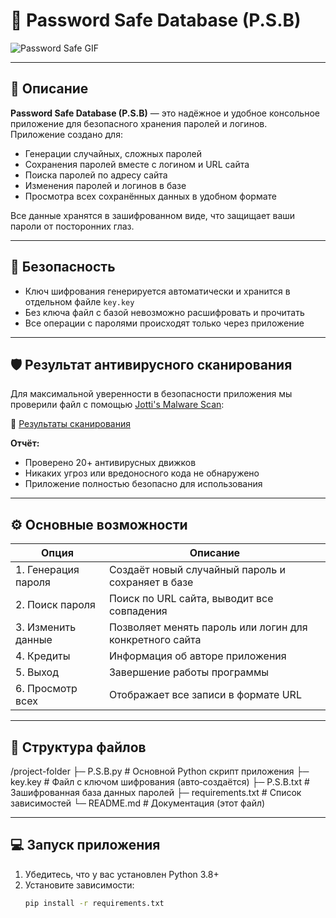 # 🔐 Password Safe Database (P.S.B)

![Password Safe GIF](https://media2.giphy.com/media/v1.Y2lkPTZjMDliOTUydWl1MXE5ZnllMG5hMmNrcmdkNXd0dGJsbzQyNnV2MHA3emtubHB1eCZlcD12MV9naWZzX3NlYXJjaCZjdD1n/coxQHKASG60HrHtvkt/source.gif)

---

## 📌 Описание

**Password Safe Database (P.S.B)** — это надёжное и удобное консольное приложение для безопасного хранения паролей и логинов.  
Приложение создано для:

- Генерации случайных, сложных паролей  
- Сохранения паролей вместе с логином и URL сайта  
- Поиска паролей по адресу сайта  
- Изменения паролей и логинов в базе  
- Просмотра всех сохранённых данных в удобном формате  

Все данные хранятся в зашифрованном виде, что защищает ваши пароли от посторонних глаз.

---

## 🔐 Безопасность

- Ключ шифрования генерируется автоматически и хранится в отдельном файле `key.key`  
- Без ключа файл с базой невозможно расшифровать и прочитать  
- Все операции с паролями происходят только через приложение  

---

## 🛡️ Результат антивирусного сканирования

Для максимальной уверенности в безопасности приложения мы проверили файл с помощью [Jotti's Malware Scan](https://virusscan.jotti.org):

🔗 [Результаты сканирования](https://virusscan.jotti.org/en-US/filescanjob/c7bwpjrqzy)  

**Отчёт:**  
- Проверено 20+ антивирусных движков  
- Никаких угроз или вредоносного кода не обнаружено  
- Приложение полностью безопасно для использования

---

## ⚙️ Основные возможности

| Опция              | Описание                                                |
|--------------------|---------------------------------------------------------|
| 1. Генерация пароля | Создаёт новый случайный пароль и сохраняет в базе       |
| 2. Поиск пароля     | Поиск по URL сайта, выводит все совпадения              |
| 3. Изменить данные  | Позволяет менять пароль или логин для конкретного сайта |
| 4. Кредиты          | Информация об авторе приложения                          |
| 5. Выход            | Завершение работы программы                              |
| 6. Просмотр всех    | Отображает все записи в формате URL | Логин | Пароль | Дата |

---

## 📂 Структура файлов

/project-folder
├─ P.S.B.py # Основной Python скрипт приложения
├─ key.key # Файл с ключом шифрования (авто‑создаётся)
├─ P.S.B.txt # Зашифрованная база данных паролей
├─ requirements.txt # Список зависимостей
└─ README.md # Документация (этот файл)


---

## 💻 Запуск приложения

1. Убедитесь, что у вас установлен Python 3.8+  
2. Установите зависимости:  
   ```bash
   pip install -r requirements.txt

